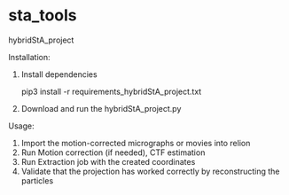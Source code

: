 # sta_tools
hybridStA_project

Installation:
1) Install dependencies
   
   pip3 install -r requirements_hybridStA_project.txt

2) Download and run the hybridStA_project.py

Usage:
1) Import the motion-corrected micrographs or movies into relion
2) Run Motion correction (if needed), CTF estimation
3) Run Extraction job with the created coordinates
4) Validate that the projection has worked correctly by reconstructing the particles
